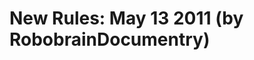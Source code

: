 <!--
id: 5547250663
link: http://tumblr.atmos.org/post/5547250663/new-rules-may-13-2011-by-robobraindocumentry
slug: new-rules-may-13-2011-by-robobraindocumentry
date: Mon May 16 2011 09:43:23 GMT-0700 (PDT)
publish: 2011-05-016
tags: 
title: New Rules: May 13&#160;2011 (by RobobrainDocumentry)
-->


New Rules: May 13&#160;2011 (by RobobrainDocumentry)
====================================================



